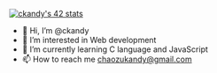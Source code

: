 [![ckandy's 42 stats](https://badge42.herokuapp.com/api/stats/ckandy?privacyEmail=true)](https://github.com/JaeSeoKim/badge42)



- 👋 Hi, I’m @ckandy
- 👀 I’m interested in Web development
- 🌱 I’m currently learning C language and JavaScript
- 📫 How to reach me chaozukandy@gmail.com

<!---
ckandy/ckandy is a ✨ special ✨ repository because its `README.md` (this file) appears on your GitHub profile.
You can click the Preview link to take a look at your changes.
--->
